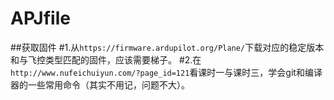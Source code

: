 # APJfile
##获取固件
#1.从`https://firmware.ardupilot.org/Plane/`下载对应的稳定版本和与飞控类型匹配的固件，应该需要梯子。
#2.在`http://www.nufeichuiyun.com/?page_id=121`看课时一与课时三，学会git和编译器的一些常用命令（其实不用记，问题不大）。
